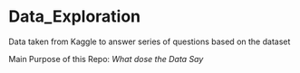 # Data_Exploration

Data taken from Kaggle to answer series of questions based on the dataset 

Main Purpose of this Repo: *What dose the Data Say*

